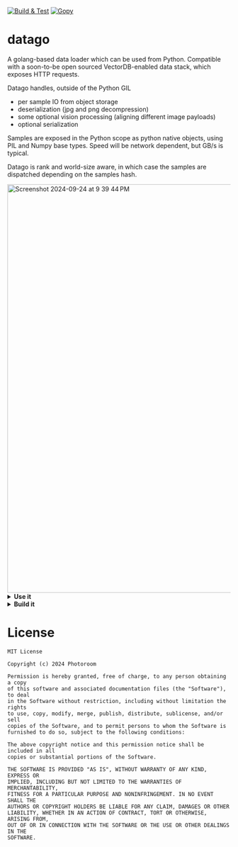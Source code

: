 [![Build & Test](https://github.com/Photoroom/datago/actions/workflows/go.yml/badge.svg)](https://github.com/Photoroom/datago/actions/workflows/go.yml)
[![Gopy](https://github.com/Photoroom/datago/actions/workflows/gopy.yml/badge.svg)](https://github.com/Photoroom/datago/actions/workflows/gopy.yml)

# datago

A golang-based data loader which can be used from Python. Compatible with a soon-to-be open sourced VectorDB-enabled data stack, which exposes HTTP requests.

Datago handles, outside of the Python GIL

- per sample IO from object storage
- deserialization (jpg and png decompression)
- some optional vision processing (aligning different image payloads)
- optional serialization

Samples are exposed in the Python scope as python native objects, using PIL and Numpy base types.
Speed will be network dependent, but GB/s is typical.

Datago is rank and world-size aware, in which case the samples are dispatched depending on the samples hash.

<img width="922" alt="Screenshot 2024-09-24 at 9 39 44 PM" src="https://github.com/user-attachments/assets/b58002ce-f961-438b-af72-9e1338527365">

<details> <summary><strong>Use it</strong></summary>

## Use the package from Python

```python
from datago import datago

config = datago.GetDefaultConfig()
# Check out the config fields, plenty of option to specify your DB query and optimize performance

client = datago.GetClient(config)
client.Start()  # This can be done early for convenience, not mandatory (can fetch samples while models are instanciated for intance)

for _ in range(10):
    sample = client.GetSample() # This start the client if not previously done, in that case latency for the first sample is higher
```

Please note that the image buffers will be passed around as raw pointers, they can be re-interpreted in python with the attached helpers

## Match the raw exported buffers with typical python types

See helper functions provided in `polyglot.py`, should be self explanatory

</details><details> <summary><strong>Build it</strong></summary>

## Install deps

```bash
$ sudo apt install golang libjpeg-turbo8-dev libvips-dev
$ sudo ldconfig
```

## Build a benchmark CLI

From the root of this project:

```bash
$ go build cmd/main/main.go
```

Running it:

```bash
$ ./main --help` will tell you all about it
```

Running it with additional sanity checks

```bash
$ go run -race cmd/main/main.go
```

## Run the go test suite

From the root folder

```bash
$ go test -v tests/client_test.go
```

## Refresh the python package and its binaries

- Install the dependencies as detailed in the next point
- Run the `generate_python_package.sh` script

## Generate the python package binaries manually

```bash
$ python3 -m pip install pybindgen
$ go install golang.org/x/tools/cmd/goimports@latest
$ go install github.com/go-python/gopy@latest
$ go install golang.org/x/image/draw
```

NOTE:

- you may need to add `~/go/bin` to your PATH so that gopy is found.
- - Either `export PATH=$PATH:~/go/bin` or add it to your .bashrc
- you may need this to make sure that LDD looks at the current folder `export LD_LIBRARY_PATH=$LD_LIBRARY_PATH:.`

then from the /pkg folder:

```bash
$ gopy pkg -author="Photoroom" -email="team@photoroom.com" -url="" -name="datago" -version="0.0.1" .
```

then you can `pip install -e .` from here.

## Update the pypi release (maintainers)

```
python3 setup.py sdist
python3 -m twine upload dist/* --verbose
```

</details>

# License

    MIT License

    Copyright (c) 2024 Photoroom

    Permission is hereby granted, free of charge, to any person obtaining a copy
    of this software and associated documentation files (the "Software"), to deal
    in the Software without restriction, including without limitation the rights
    to use, copy, modify, merge, publish, distribute, sublicense, and/or sell
    copies of the Software, and to permit persons to whom the Software is
    furnished to do so, subject to the following conditions:

    The above copyright notice and this permission notice shall be included in all
    copies or substantial portions of the Software.

    THE SOFTWARE IS PROVIDED "AS IS", WITHOUT WARRANTY OF ANY KIND, EXPRESS OR
    IMPLIED, INCLUDING BUT NOT LIMITED TO THE WARRANTIES OF MERCHANTABILITY,
    FITNESS FOR A PARTICULAR PURPOSE AND NONINFRINGEMENT. IN NO EVENT SHALL THE
    AUTHORS OR COPYRIGHT HOLDERS BE LIABLE FOR ANY CLAIM, DAMAGES OR OTHER
    LIABILITY, WHETHER IN AN ACTION OF CONTRACT, TORT OR OTHERWISE, ARISING FROM,
    OUT OF OR IN CONNECTION WITH THE SOFTWARE OR THE USE OR OTHER DEALINGS IN THE
    SOFTWARE.
